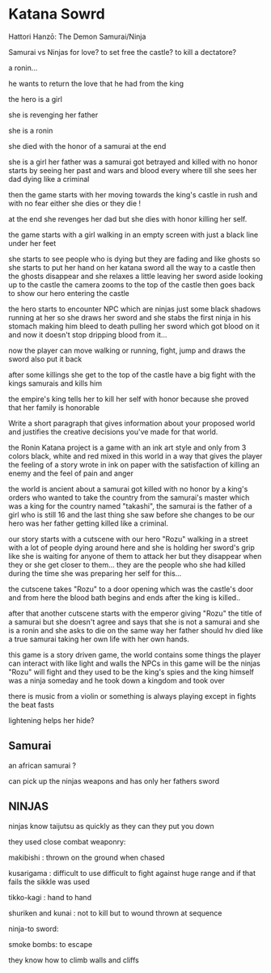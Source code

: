 # Katana Sowrd

Hattori Hanzō: The Demon Samurai/Ninja

Samurai vs Ninjas for love? to set free the castle? to kill a dectatore?

a ronin...

he wants to return the love that he had from the king



the hero is a girl



she is revenging her father

she is a ronin

she died with the honor of a samurai at the end



she is a girl her father was a samurai got betrayed and killed with no honor
starts by seeing her past and wars and blood every where till she sees her dad dying like a criminal

then the game starts with her moving towards the king's castle in rush and with no fear either she dies or they die !

at the end she revenges her dad but she dies with honor killing her self. 



the game starts with a girl walking in an empty screen with just a black line under her feet

she starts to see people who is dying but they are fading and like ghosts so she starts to put her hand on her katana sword all the way to a castle then the ghosts disappear and she relaxes a little leaving her sword aside looking up to the castle the camera zooms to the top of the castle then goes back to show our hero entering the castle

the hero starts to encounter NPC which are ninjas just some black shadows running at her so she draws her sword and she stabs the first ninja in his stomach making him bleed to death pulling her sword which got blood on it and now it doesn't stop dripping blood from it...

now the player can move walking or running, fight, jump and draws the sword also put it back

after some killings she get to the top of the castle have a big fight with the kings samurais and kills him

the empire's king tells her to kill her self with honor because she proved that her family is honorable



Write a short paragraph that gives information about your proposed world and justifies the creative decisions you've made for that world.

the Ronin Katana project is a game with an ink art style and only from 3 colors black, white and red mixed in this world in a way that gives the player the feeling of a story wrote in ink on paper with the satisfaction of killing an enemy and the feel of pain and anger

the world is ancient about a samurai got killed with no honor by a king's orders who wanted to take the country from the samurai's master which was a king for the country named "takashi", the samurai is the father of a girl who is still 16 and the last thing she saw before she changes to be our hero was her father getting killed like a criminal.

our story starts with a cutscene with our hero "Rozu" walking in a street with a lot of people dying around here and she is holding her sword's grip like she is waiting for anyone of them to attack her but they disappear when they or she get closer to them... they are the people who she had killed during the time she was preparing her self for this...

the cutscene takes "Rozu" to a door opening which was the castle's door and from here the blood bath begins and ends after the king is killed..

after that another cutscene starts with the emperor giving "Rozu" the title of a samurai but she doesn't agree and says that she is not a samurai and she is a ronin and she asks to die on the same way her father should hv died like a true samurai taking her own life with her own hands. 

this game is a story driven game, the world contains some things the player can interact with like light and walls
the NPCs in this game will be the ninjas "Rozu" will fight and they used to be the king's spies and the king himself was a ninja someday and he took down a kingdom and took over



there is music from a violin or something is always playing except in fights the beat fasts

lightening helps her hide?



## Samurai

an african samurai ?



can pick up the ninjas weapons and has only her fathers sword



## NINJAS

ninjas know taijutsu as quickly as they can they put you down

they used close combat weaponry:

makibishi : thrown on the ground when chased

kusarigama : difficult to use difficult to fight against huge range and if that fails the sikkle was used

tikko-kagi : hand to hand

shuriken and kunai : not to kill but to wound thrown at sequence 

ninja-to sword:

smoke bombs: to escape



they know how to climb walls and cliffs 